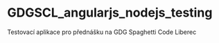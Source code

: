 GDGSCL_angularjs_nodejs_testing
===============================

Testovací aplikace pro přednášku na GDG Spaghetti Code Liberec